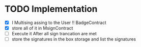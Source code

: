 # TODO Implementation

* [X] I Multising assing to the User !! BadgeContract
* [X] store all of it in MsignContract
* [ ] Execute it After all sign trancation are met
* [ ] store the signatures in the box storage and list the signatures